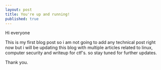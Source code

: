 ```yaml
---
layout: post
title: You're up and running!
published: true
---
```

Hi everyone

   This is my first blog post so i am not going to add any technical post right now but i will be updating this blog with multiple articles related to linux, computer security and writeup for ctf's. so stay tuned for further updates. 
           
Thank you.

